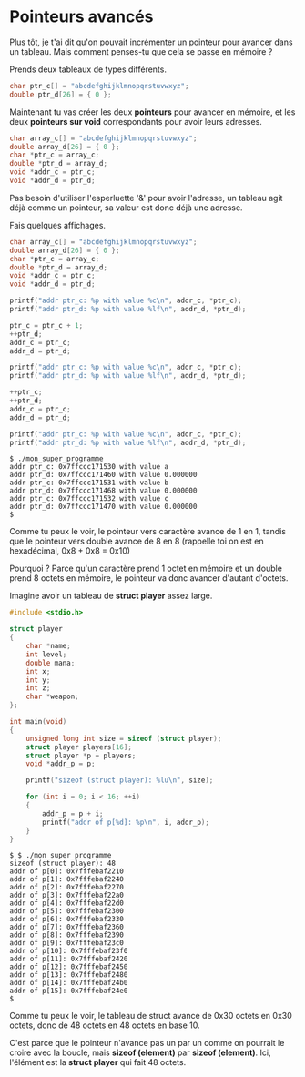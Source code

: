 # Pointeurs avancés

Plus tôt, je t'ai dit qu'on pouvait incrémenter un pointeur pour avancer dans un
tableau. Mais comment penses-tu que cela se passe en mémoire ?

Prends deux tableaux de types différents.

```c
char ptr_c[] = "abcdefghijklmnopqrstuvwxyz";
double ptr_d[26] = { 0 };
```

Maintenant tu vas créer les deux **pointeurs** pour avancer en mémoire, et les
deux **pointeurs sur void** correspondants pour avoir leurs adresses.

```c
char array_c[] = "abcdefghijklmnopqrstuvwxyz";
double array_d[26] = { 0 };
char *ptr_c = array_c;
double *ptr_d = array_d;
void *addr_c = ptr_c;
void *addr_d = ptr_d;

```

Pas besoin d'utiliser l'esperluette '&' pour avoir l'adresse, un tableau agit
déjà comme un pointeur, sa valeur est donc déjà une adresse.

Fais quelques affichages.

```c
char array_c[] = "abcdefghijklmnopqrstuvwxyz";
double array_d[26] = { 0 };
char *ptr_c = array_c;
double *ptr_d = array_d;
void *addr_c = ptr_c;
void *addr_d = ptr_d;

printf("addr ptr_c: %p with value %c\n", addr_c, *ptr_c);
printf("addr ptr_d: %p with value %lf\n", addr_d, *ptr_d);

ptr_c = ptr_c + 1;
++ptr_d;
addr_c = ptr_c;
addr_d = ptr_d;

printf("addr ptr_c: %p with value %c\n", addr_c, *ptr_c);
printf("addr ptr_d: %p with value %lf\n", addr_d, *ptr_d);

++ptr_c;
++ptr_d;
addr_c = ptr_c;
addr_d = ptr_d;

printf("addr ptr_c: %p with value %c\n", addr_c, *ptr_c);
printf("addr ptr_d: %p with value %lf\n", addr_d, *ptr_d);
```
```text
$ ./mon_super_programme
addr ptr_c: 0x7ffccc171530 with value a
addr ptr_d: 0x7ffccc171460 with value 0.000000
addr ptr_c: 0x7ffccc171531 with value b
addr ptr_d: 0x7ffccc171468 with value 0.000000
addr ptr_c: 0x7ffccc171532 with value c
addr ptr_d: 0x7ffccc171470 with value 0.000000
$
```

Comme tu peux le voir, le pointeur vers caractère avance de 1 en 1, tandis que
le pointeur vers double avance de 8 en 8 (rappelle toi on est en hexadécimal,
0x8 + 0x8 = 0x10)

Pourquoi ? Parce qu'un caractère prend 1 octet en mémoire et un double prend 8
octets en mémoire, le pointeur va donc avancer d'autant d'octets.

Imagine avoir un tableau de **struct player** assez large.

```c
#include <stdio.h>

struct player
{
    char *name;
    int level;
    double mana;
    int x;
    int y;
    int z;
    char *weapon;
};

int main(void)
{
    unsigned long int size = sizeof (struct player);
    struct player players[16];
    struct player *p = players;
    void *addr_p = p;

    printf("sizeof (struct player): %lu\n", size);

    for (int i = 0; i < 16; ++i)
    {
        addr_p = p + i;
        printf("addr of p[%d]: %p\n", i, addr_p);
    }
}
```

```text
$ $ ./mon_super_programme
sizeof (struct player): 48
addr of p[0]: 0x7fffebaf2210
addr of p[1]: 0x7fffebaf2240
addr of p[2]: 0x7fffebaf2270
addr of p[3]: 0x7fffebaf22a0
addr of p[4]: 0x7fffebaf22d0
addr of p[5]: 0x7fffebaf2300
addr of p[6]: 0x7fffebaf2330
addr of p[7]: 0x7fffebaf2360
addr of p[8]: 0x7fffebaf2390
addr of p[9]: 0x7fffebaf23c0
addr of p[10]: 0x7fffebaf23f0
addr of p[11]: 0x7fffebaf2420
addr of p[12]: 0x7fffebaf2450
addr of p[13]: 0x7fffebaf2480
addr of p[14]: 0x7fffebaf24b0
addr of p[15]: 0x7fffebaf24e0
$
```

Comme tu peux le voir, le tableau de struct avance de 0x30 octets en 0x30 octets,
donc de 48 octets en 48 octets en base 10.

C'est parce que le pointeur n'avance pas un par un comme on pourrait le croire
avec la boucle, mais **sizeof (element)** par **sizeof (element)**. Ici,
l'élément est la **struct player** qui fait 48 octets.
